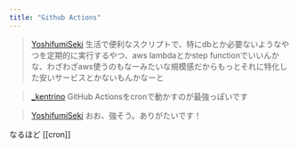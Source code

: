 ```yaml
---
title: "Github Actions"
---
```


> [YoshifumiSeki](https://twitter.com/YoshifumiSeki/status/1407861820887506944) 生活で便利なスクリプトで、特にdbとか必要ないようなやつを定期的に実行するやつ、aws lambdaとかstep functionでいいんかな、わざわざaws使うのもなーみたいな規模感だからもっとそれに特化した安いサービスとかないもんかなーと

> [_kentrino](https://twitter.com/_kentrino/status/1407864382516649988) GitHub Actionsをcronで動かすのが最強っぽいです

> [YoshifumiSeki](https://twitter.com/YoshifumiSeki/status/1407866206535622661) おお、強そう。ありがたいです！

なるほど
[[cron]]
